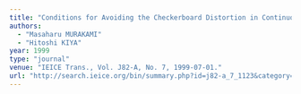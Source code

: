 ```yaml
---
title: "Conditions for Avoiding the Checkerboard Distortion in Continuous-Time Domain"
authors:
  - "Masaharu MURAKAMI"
  - "Hitoshi KIYA"
year: 1999
type: "journal"
venue: "IEICE Trans., Vol. J82-A, No. 7, 1999-07-01."
url: "http://search.ieice.org/bin/summary.php?id=j82-a_7_1123&category=A&year=1999&lang=E&abst=j"
---
```

